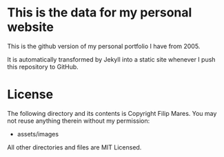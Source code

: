 This is the data for my personal website
========================================

This is the github version of my personal portfolio I have from 2005.

It is automatically transformed by Jekyll into a static site whenever I push this repository to GitHub.

License
=======
The following directory and its contents is Copyright Filip Mares.  You may not reuse anything therein without my permission:

*   assets/images

All other directories and files are MIT Licensed.
